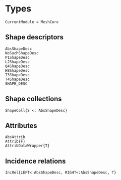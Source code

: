 # Types

```@meta
CurrentModule = MeshCore
```

## Shape descriptors

```@docs
AbsShapeDesc
NoSuchShapeDesc
P1ShapeDesc
L2ShapeDesc
Q4ShapeDesc
H8ShapeDesc
T3ShapeDesc
T4ShapeDesc
SHAPE_DESC
```

## Shape collections

```@docs
ShapeColl{S <: AbsShapeDesc}
```

## Attributes

```@docs
AbsAttrib
Attrib{F}
AttribDataWrapper{T}
```


## Incidence relations

```@docs
IncRel{LEFT<:AbsShapeDesc, RIGHT<:AbsShapeDesc, T}
```
